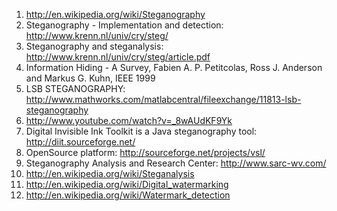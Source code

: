 1. http://en.wikipedia.org/wiki/Steganography
2. Steganography - Implementation and detection: http://www.krenn.nl/univ/cry/steg/
3. Steganography and steganalysis: http://www.krenn.nl/univ/cry/steg/article.pdf
4. Information Hiding - A Survey, Fabien A. P. Petitcolas, Ross J. Anderson and Markus G. Kuhn, IEEE 1999
5. LSB STEGANOGRAPHY: http://www.mathworks.com/matlabcentral/fileexchange/11813-lsb-steganography
6. http://www.youtube.com/watch?v=_8wAUdKF9Yk
7. Digital Invisible Ink Toolkit is a Java steganography tool: http://diit.sourceforge.net/
8. OpenSource platform: http://sourceforge.net/projects/vsl/
9. Steganography Analysis and Research Center: http://www.sarc-wv.com/
10. http://en.wikipedia.org/wiki/Steganalysis
11. http://en.wikipedia.org/wiki/Digital_watermarking
12. http://en.wikipedia.org/wiki/Watermark_detection

